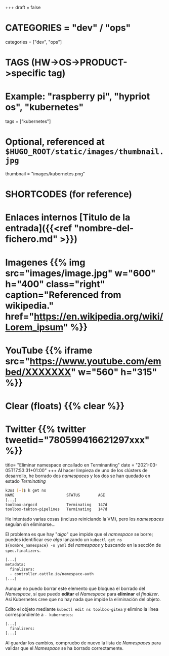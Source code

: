 +++
draft = false

# CATEGORIES = "dev" / "ops"
categories = ["dev", "ops"]
# TAGS (HW->OS->PRODUCT->specific tag)
# Example: "raspberry pi", "hypriot os", "kubernetes"

tags = ["kubernetes"]

# Optional, referenced at `$HUGO_ROOT/static/images/thumbnail.jpg`
thumbnail = "images/kubernetes.png"

# SHORTCODES (for reference)

# Enlaces internos [Titulo de la entrada]({{<ref "nombre-del-fichero.md" >}})

# Imagenes {{% img src="images/image.jpg" w="600" h="400" class="right" caption="Referenced from wikipedia." href="https://en.wikipedia.org/wiki/Lorem_ipsum" %}}
# YouTube {{% iframe src="https://www.youtube.com/embed/XXXXXXX" w="560" h="315" %}}
# Clear (floats) {{% clear %}}
# Twitter {{% twitter tweetid="780599416621297xxx" %}}

title=  "Eliminar namespace encallado en Terminanting"
date = "2021-03-05T17:53:31+01:00"
+++
Al hacer limpieza de uno de los clústers de desarrollo, he borrado dos *namespaces* y los dos se han quedado en estado *Terminating*

<!--more-->

```bash
k3os [~]$ k get ns
NAME                       STATUS        AGE
[...]
toolbox-argocd             Terminating   147d
toolbox-tekton-pipelines   Terminating   147d

```

He intentado varias cosas (incluso reiniciando la VM), pero los *namespaces* seguían sin eliminarse...

El problema es que hay "*algo*" que impide que el *namespace* se borre; puedes identificar ese *algo* lanzando un `kubectl get ns ${nombre_namespace} -o yaml` del *namespace* y buscando en la sección de `spec.finalizers`.

```bash
[...]
metadata:
  finalizers:
  - controller.cattle.io/namespace-auth
[...]
```

Aunque no puedo borrar este elemento que bloquea el borrado del *Namespace*, sí que puedo **editar** el *Namespace* para **eliminar** el *finalizer*. Así Kubernetes cree que no hay nada que impide la eliminación del objeto.

Edito el objeto mediante `kubectl edit ns toolbox-gitea` y elimino la línea correspondiente a `- kubernetes`:

```bash
[...]
  finalizers:
[...]
```

Al guardar los cambios, compruebo de nuevo la lista de *Namespaces* para validar que el *Namespace* se ha borrado correctamente.
